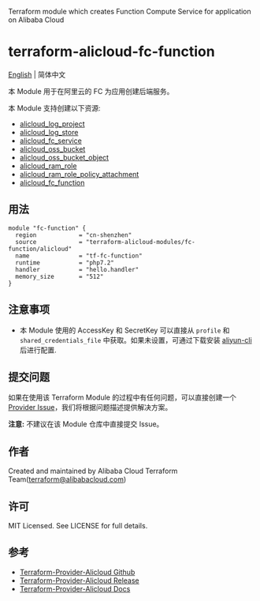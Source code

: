 Terraform module which creates Function Compute Service for application on Alibaba Cloud

terraform-alicloud-fc-function
=====================================================================

[English](README.md) | 简体中文

本 Module 用于在阿里云的 FC 为应用创建后端服务。

本 Module 支持创建以下资源:

* [alicloud_log_project](https://registry.terraform.io/providers/aliyun/alicloud/latest/docs/resources/log_project)
* [alicloud_log_store](https://registry.terraform.io/providers/aliyun/alicloud/latest/docs/resources/log_store)
* [alicloud_fc_service](https://registry.terraform.io/providers/aliyun/alicloud/latest/docs/resources/fc_service)
* [alicloud_oss_bucket](https://registry.terraform.io/providers/aliyun/alicloud/latest/docs/resources/oss_bucket)
* [alicloud_oss_bucket_object](https://registry.terraform.io/providers/aliyun/alicloud/latest/docs/resources/oss_bucket_object)
* [alicloud_ram_role](https://registry.terraform.io/providers/aliyun/alicloud/latest/docs/resources/ram_role)
* [alicloud_ram_role_policy_attachment](https://registry.terraform.io/providers/aliyun/alicloud/latest/docs/resources/ram_role_policy_attachment)
* [alicloud_fc_function](https://registry.terraform.io/providers/aliyun/alicloud/latest/docs/resources/fc_function)

## 用法

```hcl
module "fc-function" {
  region            = "cn-shenzhen"
  source            = "terraform-alicloud-modules/fc-function/alicloud"
  name              = "tf-fc-function"
  runtime           = "php7.2"
  handler           = "hello.handler"
  memory_size       = "512"
}
```

## 注意事项

* 本 Module 使用的 AccessKey 和 SecretKey 可以直接从 `profile` 和 `shared_credentials_file`
  中获取。如果未设置，可通过下载安装 [aliyun-cli](https://github.com/aliyun/aliyun-cli#installation) 后进行配置.

## 提交问题

如果在使用该 Terraform Module
的过程中有任何问题，可以直接创建一个 [Provider Issue](https://github.com/aliyun/terraform-provider-alicloud/issues/new)，我们将根据问题描述提供解决方案。

**注意:** 不建议在该 Module 仓库中直接提交 Issue。

## 作者

Created and maintained by Alibaba Cloud Terraform Team(terraform@alibabacloud.com)

## 许可

MIT Licensed. See LICENSE for full details.

## 参考

* [Terraform-Provider-Alicloud Github](https://github.com/aliyun/terraform-provider-alicloud)
* [Terraform-Provider-Alicloud Release](https://releases.hashicorp.com/terraform-provider-alicloud/)
* [Terraform-Provider-Alicloud Docs](https://registry.terraform.io/providers/aliyun/alicloud/latest/docs)
